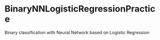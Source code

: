 # BinaryNNLogisticRegressionPractice
Binary classification with Neural Network based on Logistic Regression
